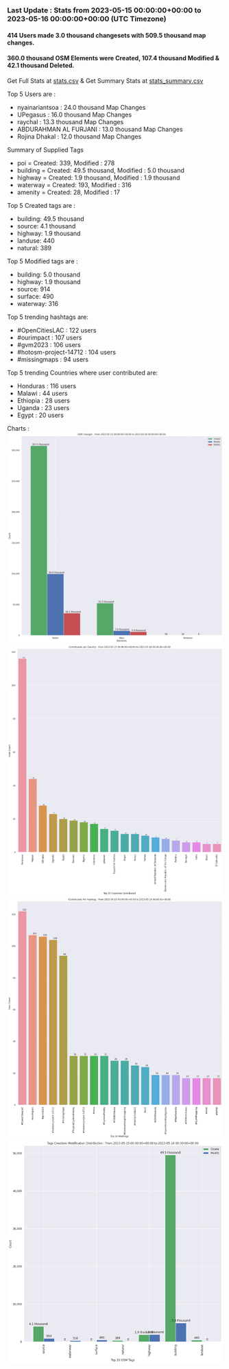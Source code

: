 ### Last Update : Stats from 2023-05-15 00:00:00+00:00 to 2023-05-16 00:00:00+00:00 (UTC Timezone)

#### 414 Users made 3.0 thousand changesets with 509.5 thousand map changes.
#### 360.0 thousand OSM Elements were Created, 107.4 thousand Modified & 42.1 thousand Deleted.
Get Full Stats at [stats.csv](/stats/hotosm/Daily/stats.csv)
 & Get Summary Stats at [stats_summary.csv](/stats/hotosm/Daily/stats_summary.csv)

Top 5 Users are : 
- nyainariantsoa : 24.0 thousand Map Changes
- UPegasus : 16.0 thousand Map Changes
- raychal : 13.3 thousand Map Changes
- ABDURAHMAN AL FURJANI : 13.0 thousand Map Changes
- Rojina Dhakal : 12.0 thousand Map Changes

Summary of Supplied Tags
- poi = Created: 339, Modified : 278
- building = Created: 49.5 thousand, Modified : 5.0 thousand
- highway = Created: 1.9 thousand, Modified : 1.9 thousand
- waterway = Created: 193, Modified : 316
- amenity = Created: 28, Modified : 17


Top 5 Created tags are :
- building: 49.5 thousand
- source: 4.1 thousand
- highway: 1.9 thousand
- landuse: 440
- natural: 389


Top 5 Modified tags are :
- building: 5.0 thousand
- highway: 1.9 thousand
- source: 914
- surface: 490
- waterway: 316


Top 5 trending hashtags are:
- #OpenCitiesLAC : 122 users
- #ourimpact : 107 users
- #gvm2023 : 106 users
- #hotosm-project-14712 : 104 users
- #missingmaps : 94 users


Top 5 trending Countries where user contributed are:
- Honduras : 116 users
- Malawi : 44 users
- Ethiopia : 28 users
- Uganda : 23 users
- Egypt : 20 users


 Charts : 
![Alt text](./stats_osm_changes.png) 
![Alt text](./stats_users_per_country.png) 
![Alt text](./stats_users_per_hashtag.png) 
![Alt text](./stats_tags.png) 

